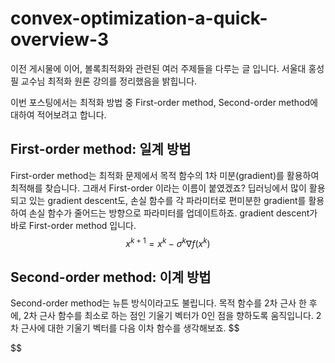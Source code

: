 # convex-optimization-a-quick-overview-3
이전 게시물에 이어, 볼록최적화와 관련된 여러 주제들을 다루는 글 입니다. 서울대 홍성필 교수님 최적화 원론 강의를 정리했음을 밝힙니다.

이번 포스팅에서는 최적화 방법 중 First-order method, Second-order method에 대하여 적어보려고 합니다.
## First-order method: 일계 방법
First-order method는 최적화 문제에서 목적 함수의 1차 미분(gradient)를 활용하여 최적해를 찾습니다. 그래서 First-order 이라는 이름이 붙였겠죠? 딥러닝에서 많이 활용되고 있는 gradient descent도, 손실 함수를 각 파라미터로 편미분한 gradient를 활용하여 손실 함수가 줄어드는 방향으로 파라미터를 업데이트하죠.  gradient descent가 바로 First-order method 입니다.
$$
x^{k+1}=x^{k}-\sigma^{k}{\nabla f(x^k)}
$$
## Second-order method: 이계 방법
Second-order method는 뉴튼 방식이라고도 불립니다. 목적 함수를 2차 근사 한 후에, 2차 근사 함수를 최소로 하는 점인 기울기 벡터가 0인 점을 향하도록 움직입니다.
2차 근사에 대한 기울기 벡터를 다음 이차 함수를 생각해보죠.
$$

$$

<!--stackedit_data:
eyJoaXN0b3J5IjpbLTIwNDQ2NzY2NjAsLTY4ODI1MTI5Niw5Nz
EzOTMwMTgsMzExMjU5ODMzLDIwMTM2MDY5MDMsOTczNzY5NzA2
XX0=
-->